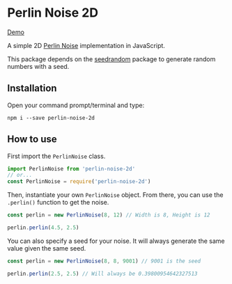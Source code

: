 # Perlin Noise 2D

[Demo](https://perlin-noise-2d-demo.netlify.app/)

A simple 2D [Perlin Noise](https://wikipedia.org/wiki/Perlin_noise) implementation in JavaScript.

This package depends on the [seedrandom](https://www.npmjs.com/package/seedrandom) package to generate random numbers with a seed.

## Installation

Open your command prompt/terminal and type:

```
npm i --save perlin-noise-2d
```

## How to use

First import the `PerlinNoise` class.
```js
import PerlinNoise from 'perlin-noise-2d'
// or...
const PerlinNoise = require('perlin-noise-2d')
```

Then, instantiate your own `PerlinNoise` object. From there, you can use the `.perlin()` function to get the noise.

```js
const perlin = new PerlinNoise(8, 12) // Width is 8, Height is 12

perlin.perlin(4.5, 2.5)
```

You can also specify a seed for your noise. It will always generate the same value given the same seed.

```js
const perlin = new PerlinNoise(8, 8, 9001) // 9001 is the seed

perlin.perlin(2.5, 2.5) // Will always be 0.39800954642327513
```
